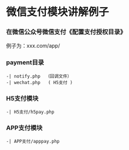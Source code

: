 # 微信支付模块讲解例子
### 在微信公众号微信支付《配置支付授权目录》
例子为：xxx.com/app/

### payment目录
    -| notify.php  （回调文件）
    -| wechat.php   ( H5支付 )
    
### H5支付模块
    -| H5支付/h5pay.php
### APP支付模块
    -| APP支付/apppay.php